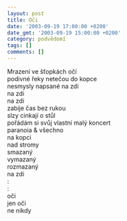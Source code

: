 ```yaml
---
layout: post
title: Oči
date: '2003-09-19 17:00:00 +0200'
date_gmt: '2003-09-19 15:00:00 +0200'
category: podvědomí
tags: []
comments: []
---
```


<p>Mrazení ve šťopkách očí<br>podivné řeky netečou do kopce<br>nesmysly napsané na zdi<br>na zdi<br>na zdi<br>zabije čas bez rukou<br>slzy cinkají o stůl<br>pořádám si svůj vlastní malý koncert<br>paranoia &amp; všechno<br>na kopci<br>nad stromy<br>smazaný<br>vymazaný<br>rozmazaný<br>na zdi<br>:<br>:<br>oči<br>jen oči<br>ne nikdy</p>
